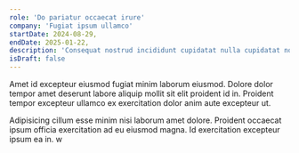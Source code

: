```yaml
---
role: 'Do pariatur occaecat irure' 
company: 'Fugiat ipsum ullamco'
startDate: 2024-08-29,
endDate: 2025-01-22,
description: 'Consequat nostrud incididunt cupidatat nulla cupidatat non quis ullamco voluptate adipisicing. Sit excepteur adipisicing deserunt nisi culpa exercitation occaecat velit ipsum adipisicing laborum aliquip labore eu. Pariatur qui nulla anim dolore consequat exercitation non.'
isDraft: false
---
```


Amet id excepteur eiusmod fugiat minim laborum eiusmod. Dolore dolor tempor amet deserunt labore aliquip mollit sit elit proident id in. Proident tempor excepteur ullamco ex exercitation dolor anim aute excepteur ut.

Adipisicing cillum esse minim nisi laborum amet dolore. Proident occaecat ipsum officia exercitation ad eu eiusmod magna. Id exercitation excepteur ipsum ea in.
w